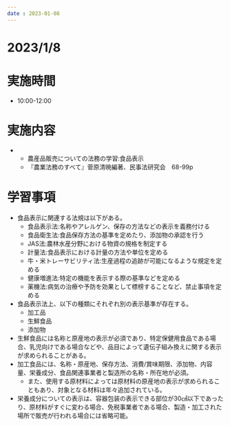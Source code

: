 ```yaml
---
date : 2023-01-08
---
```


# 2023/1/8

# 実施時間
- 10:00-12:00

# 実施内容
- - 農産品販売についての法務の学習:食品表示
  - 『農業法務のすべて』菅原清暁編著、民事法研究会　68-99p

# 学習事項
- 食品表示に関連する法規は以下がある。
  - 食品表示法:名称やアレルゲン、保存の方法などの表示を義務付ける
  - 食品衛生法:食品保存方法の基準を定めたり、添加物の承認を行う
  - JAS法:農林水産分野における物資の規格を制定する
  - 計量法:食品表示における計量の方法や単位を定める
  - 牛・米トレーサビリティ法:生産過程の追跡が可能になるような規定を定める
  - 健康増進法:特定の機能を表示する際の基準などを定める
  - 薬機法:病気の治療や予防を効果として標榜することなど、禁止事項を定める
- 食品表示法上、以下の種類にそれぞれ別の表示基準が存在する。
  - 加工品
  - 生鮮食品
  - 添加物
- 生鮮食品には名称と原産地の表示が必須であり、特定保健用食品である場合、乳児向けである場合などや、品目によって遺伝子組み換えに関する表示が求められることがある。
- 加工食品には、名称・原産地、保存方法、消費/賞味期限、添加物、内容量、栄養成分、食品関連事業者と製造所の名称・所在地が必須。
  - また、使用する原材料によっては原材料の原産地の表示が求められることもあり、対象となる材料は年々追加されている。
- 栄養成分についての表示は、容器包装の表示できる部位が30㎠以下であったり、原材料がすぐに変わる場合、免税事業者である場合、製造・加工された場所で販売が行われる場合には省略可能。